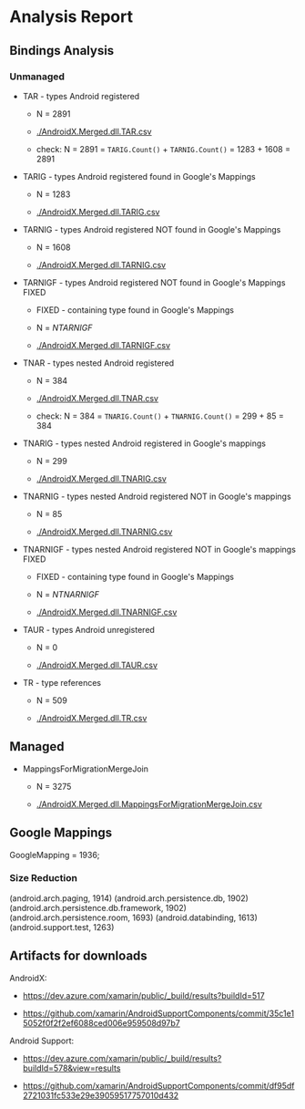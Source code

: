 # Analysis Report

## Bindings Analysis

### Unmanaged 

*   TAR - types Android registered

    *   N = 2891

    *   [./AndroidX.Merged.dll.TAR.csv](./AndroidX.Merged.dll.TAR.csv)
    
    *   check: N = 2891 = `TARIG.Count()` + `TARNIG.Count()` = 1283 + 1608 = 2891

*   TARIG - types Android registered found in Google's Mappings

    *   N = 1283

    *   [./AndroidX.Merged.dll.TARIG.csv](./AndroidX.Merged.dll.TARIG.csv)

*   TARNIG - types Android registered NOT found in Google's Mappings

    *   N = 1608

    *   [./AndroidX.Merged.dll.TARNIG.csv](./AndroidX.Merged.dll.TARNIG.csv)

*   TARNIGF - types Android registered NOT found in Google's Mappings FIXED 

    *   FIXED - containing type found in Google's Mappings

    *   N = $NTARNIGF$

    *   [./AndroidX.Merged.dll.TARNIGF.csv](./AndroidX.Merged.dll.TARNIGF.csv)

*   TNAR - types nested Android registered

    *   N = 384

    *   [./AndroidX.Merged.dll.TNAR.csv](./AndroidX.Merged.dll.TNAR.csv)
    
    *   check: N = 384 = `TNARIG.Count()` + `TNARNIG.Count()` = 299 + 85 = 384

*   TNARIG - types nested Android registered in Google\'s mappings

    *   N = 299

    *   [./AndroidX.Merged.dll.TNARIG.csv](./AndroidX.Merged.dll.TNARIG.csv)
    
*   TNARNIG - types nested Android registered NOT in Google's mappings

    *   N = 85

    *   [./AndroidX.Merged.dll.TNARNIG.csv](./AndroidX.Merged.dll.TNARNIG.csv)
    
*   TNARNIGF - types nested Android registered NOT in Google's mappings FIXED

    *   FIXED - containing type found in Google's Mappings
    
    *   N = $NTNARNIGF$

    *   [./AndroidX.Merged.dll.TNARNIGF.csv](./AndroidX.Merged.dll.TNARNIGF.csv)
    
*   TAUR - types Android unregistered 
        
    *   N = 0

    *   [./AndroidX.Merged.dll.TAUR.csv](./AndroidX.Merged.dll.TAUR.csv)
    
*   TR - type references

    *   N = 509

    *   [./AndroidX.Merged.dll.TR.csv](./AndroidX.Merged.dll.TR.csv)
    
## Managed 

*   MappingsForMigrationMergeJoin

    *   N = 3275

    *   [./AndroidX.Merged.dll.MappingsForMigrationMergeJoin.csv](./AndroidX.Merged.dll.MappingsForMigrationMergeJoin.csv)
        
    
## Google Mappings

GoogleMapping = 1936;

### Size Reduction

(android.arch.paging, 1914)
(android.arch.persistence.db, 1902)
(android.arch.persistence.db.framework, 1902)
(android.arch.persistence.room, 1693)
(android.databinding, 1613)
(android.support.test, 1263)


## Artifacts for downloads

AndroidX: 

*   https://dev.azure.com/xamarin/public/_build/results?buildId=517

*   https://github.com/xamarin/AndroidSupportComponents/commit/35c1e15052f0f2f2ef6088ced006e959508d97b7

Android Support: 

*   https://dev.azure.com/xamarin/public/_build/results?buildId=578&view=results

*   https://github.com/xamarin/AndroidSupportComponents/commit/df95df2721031fc533e29e39059517757010d432


